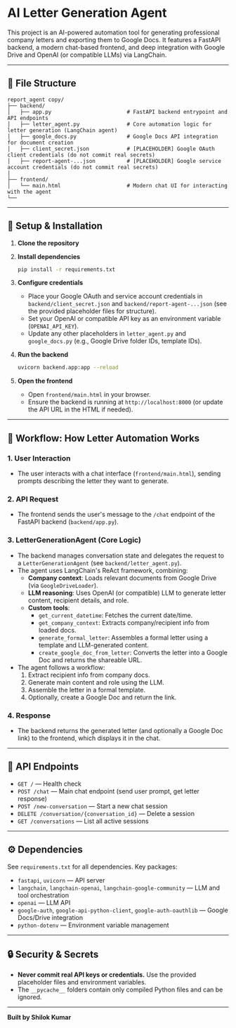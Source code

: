 # AI Letter Generation Agent

This project is an AI-powered automation tool for generating professional company letters and exporting them to Google Docs. It features a FastAPI backend, a modern chat-based frontend, and deep integration with Google Drive and OpenAI (or compatible LLMs) via LangChain.

---

## 📁 File Structure

```
report_agent copy/
├── backend/
│   ├── app.py                        # FastAPI backend entrypoint and API endpoints
│   ├── letter_agent.py               # Core automation logic for letter generation (LangChain agent)
│   ├── google_docs.py                # Google Docs API integration for document creation
│   ├── client_secret.json            # [PLACEHOLDER] Google OAuth client credentials (do not commit real secrets)
│   ├── report-agent-...json          # [PLACEHOLDER] Google service account credentials (do not commit real secrets)
│          
├── frontend/
│   └── main.html                     # Modern chat UI for interacting with the agent
└──              
```

---

## 🚀 Setup & Installation

1. **Clone the repository**

2. **Install dependencies**
   ```bash
   pip install -r requirements.txt
   ```

3. **Configure credentials**
   - Place your Google OAuth and service account credentials in `backend/client_secret.json` and `backend/report-agent-...json` (see the provided placeholder files for structure).
   - Set your OpenAI or compatible API key as an environment variable (`OPENAI_API_KEY`).
   - Update any other placeholders in `letter_agent.py` and `google_docs.py` (e.g., Google Drive folder IDs, template IDs).

4. **Run the backend**
   ```bash
   uvicorn backend.app:app --reload
   ```

5. **Open the frontend**
   - Open `frontend/main.html` in your browser.
   - Ensure the backend is running at `http://localhost:8000` (or update the API URL in the HTML if needed).

---

## 🧠 Workflow: How Letter Automation Works

### 1. **User Interaction**
- The user interacts with a chat interface (`frontend/main.html`), sending prompts describing the letter they want to generate.

### 2. **API Request**
- The frontend sends the user's message to the `/chat` endpoint of the FastAPI backend (`backend/app.py`).

### 3. **LetterGenerationAgent (Core Logic)**
- The backend manages conversation state and delegates the request to a `LetterGenerationAgent` (see `backend/letter_agent.py`).
- The agent uses LangChain's ReAct framework, combining:
  - **Company context**: Loads relevant documents from Google Drive (via `GoogleDriveLoader`).
  - **LLM reasoning**: Uses OpenAI (or compatible) LLM to generate letter content, recipient details, and role.
  - **Custom tools**:
    - `get_current_datetime`: Fetches the current date/time.
    - `get_company_context`: Extracts company/recipient info from loaded docs.
    - `generate_formal_letter`: Assembles a formal letter using a template and LLM-generated content.
    - `create_google_doc_from_letter`: Converts the letter into a Google Doc and returns the shareable URL.
- The agent follows a workflow:
  1. Extract recipient info from company docs.
  2. Generate main content and role using the LLM.
  3. Assemble the letter in a formal template.
  4. Optionally, create a Google Doc and return the link.

### 4. **Response**
- The backend returns the generated letter (and optionally a Google Doc link) to the frontend, which displays it in the chat.

---

## 📝 API Endpoints

- `GET /` — Health check
- `POST /chat` — Main chat endpoint (send user prompt, get letter response)
- `POST /new-conversation` — Start a new chat session
- `DELETE /conversation/{conversation_id}` — Delete a session
- `GET /conversations` — List all active sessions

---

## ⚙️ Dependencies

See `requirements.txt` for all dependencies. Key packages:
- `fastapi`, `uvicorn` — API server
- `langchain`, `langchain-openai`, `langchain-google-community` — LLM and tool orchestration
- `openai` — LLM API
- `google-auth`, `google-api-python-client`, `google-auth-oauthlib` — Google Docs/Drive integration
- `python-dotenv` — Environment variable management

---

## 🔒 Security & Secrets
- **Never commit real API keys or credentials.** Use the provided placeholder files and environment variables.
- The `__pycache__` folders contain only compiled Python files and can be ignored.

---


**Built by Shilok Kumar**

